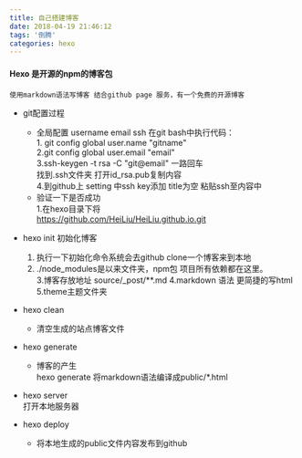 ```yaml
---
title: 自己搭建博客
date: 2018-04-19 21:46:12
tags: '倒腾'
categories: hexo
---
```

#### Hexo 是开源的npm的博客包
	使用markdown语法写博客 结合github page 服务，有一个免费的开源博客
  + git配置过程  
 
       - 全局配置 username email ssh
            在git bash中执行代码：  
                1. git config global user.name "gitname"  
                2.git config global user.email "email"  
                3.ssh-keygen -t rsa -C "git@email"  一路回车  
            找到.ssh文件夹 打开id_rsa.pub复制内容   
                4.到github上 setting 中ssh key添加 title为空 粘贴ssh至内容中  
       - 验证一下是否成功  
            1.在hexo目录下将  
            https://github.com/HeiLiu/HeiLiu.github.io.git
                

  + hexo init 初始化博客  

      1.  执行一下初始化命令系统会去github clone一个博客来到本地  
       2. ./node_modules是以来文件夹，npm包 项目所有依赖都在这里。  
        3.博客存放地址 source/_post/**.md
        4.markdown 语法 更简捷的写html  
        5.theme主题文件夹

  +  hexo clean 
       - 清空生成的站点博客文件  
            
  + hexo generate  
       - 博客的产生  
            hexo generate 将markdown语法编译成public/*.html
  + hexo server  
        打开本地服务器  

  + hexo deploy
      - 将本地生成的public文件内容发布到github      
